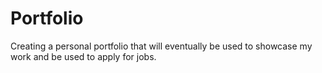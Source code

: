 # Portfolio
Creating a personal portfolio that will eventually be used to showcase my work and be used to apply for jobs. 
